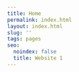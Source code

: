 ```yaml
---
title: Home
permalink: index.html
layout: index.html
slug: ''
tags: pages
seo:
  noindex: false
  title: Website 1
---
```



